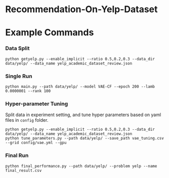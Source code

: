 # Recommendation-On-Yelp-Dataset

# Example Commands

### Data Split
```
python getyelp.py --enable_implicit --ratio 0.5,0.2,0.3 --data_dir data/yelp/ --data_name yelp_academic_dataset_review.json
```

### Single Run
```
python main.py --path data/yelp/ --model VAE-CF --epoch 200 --lamb 0.0000001 --rank 100
```

### Hyper-parameter Tuning

Split data in experiment setting, and tune hyper parameters based on yaml files in `config` folder. 

```
python getyelp.py --enable_implicit --ratio 0.5,0.2,0.3 --data_dir data/yelp/ --data_name yelp_academic_dataset_review.json
python tune_parameters.py --path data/yelp/ --save_path vae_tuning.csv --grid config/vae.yml --gpu
```

### Final Run
```
python final_performance.py --path data/yelp/ --problem yelp --name final_result.csv
```
